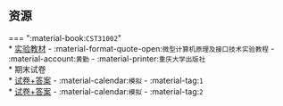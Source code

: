 ## 资源  
=== ":material-book:`CST31002`"  
    * [实验教材](https://api.hanximeng.com/lanzou/?url=https://cqu-openlib.lanzout.com/iwcnS23c1lza&type=down) - :material-format-quote-open:`微型计算机原理及接口技术实验教程` - :material-account:`黄勤` - :material-printer:`重庆大学出版社`  
    * 期末试卷  
        * [试卷+答案](https://api.hanximeng.com/lanzou/?url=https://cqu-openlib.lanzout.com/i5AVA23c1ojc&type=down) - :material-calendar:`模拟` - :material-tag:`1`  
        * [试卷+答案](https://api.hanximeng.com/lanzou/?url=https://cqu-openlib.lanzout.com/iOVve23c1opi&type=down) - :material-calendar:`模拟` - :material-tag:`2`  